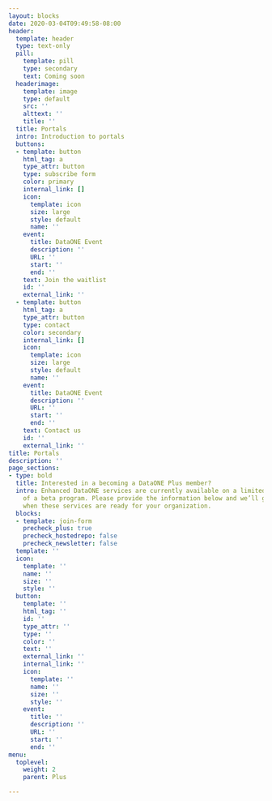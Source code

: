 ```yaml
---
layout: blocks
date: 2020-03-04T09:49:58-08:00
header:
  template: header
  type: text-only
  pill:
    template: pill
    type: secondary
    text: Coming soon
  headerimage:
    template: image
    type: default
    src: ''
    alttext: ''
    title: ''
  title: Portals
  intro: Introduction to portals
  buttons:
  - template: button
    html_tag: a
    type_attr: button
    type: subscribe form
    color: primary
    internal_link: []
    icon:
      template: icon
      size: large
      style: default
      name: ''
    event:
      title: DataONE Event
      description: ''
      URL: ''
      start: ''
      end: ''
    text: Join the waitlist
    id: ''
    external_link: ''
  - template: button
    html_tag: a
    type_attr: button
    type: contact
    color: secondary
    internal_link: []
    icon:
      template: icon
      size: large
      style: default
      name: ''
    event:
      title: DataONE Event
      description: ''
      URL: ''
      start: ''
      end: ''
    text: Contact us
    id: ''
    external_link: ''
title: Portals
description: ''
page_sections:
- type: bold
  title: Interested in a becoming a DataONE Plus member?
  intro: Enhanced DataONE services are currently available on a limited basis as part
    of a beta program. Please provide the information below and we’ll get in touch
    when these services are ready for your organization.
  blocks:
  - template: join-form
    precheck_plus: true
    precheck_hostedrepo: false
    precheck_newsletter: false
  template: ''
  icon:
    template: ''
    name: ''
    size: ''
    style: ''
  button:
    template: ''
    html_tag: ''
    id: ''
    type_attr: ''
    type: ''
    color: ''
    text: ''
    external_link: ''
    internal_link: ''
    icon:
      template: ''
      name: ''
      size: ''
      style: ''
    event:
      title: ''
      description: ''
      URL: ''
      start: ''
      end: ''
menu:
  toplevel:
    weight: 2
    parent: Plus

---
```

